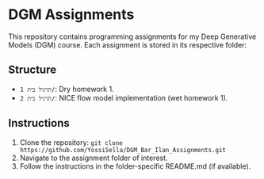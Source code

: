 # DGM Assignments

This repository contains programming assignments for my Deep Generative Models (DGM) course. Each assignment is stored in its respective folder:

## Structure
- `תרגיל בית 1/`: Dry homework 1.
- `תרגיל בית 2/`: NICE flow model implementation (wet homework 1).

## Instructions
1. Clone the repository: `git clone https://github.com/YossiSella/DGM_Bar_Ilan_Assignments.git`
2. Navigate to the assignment folder of interest.
3. Follow the instructions in the folder-specific README.md (if available).

